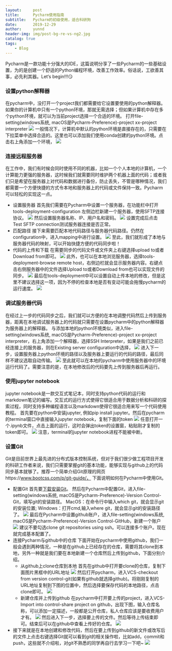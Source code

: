 ```yaml
---
layout:     post
title:      Pycharm使用指南
subtitle:   Pycharm的初级使用，适合科研狗
date:       2019-12-29
author:     yunnd
header-img: img/post-bg-re-vs-ng2.jpg
catalog: true
tags:
    - Blog
---
```

Pycharm是一款功能十分强大的IDE，这篇说明分享了一些Pycharm的一些基础设置，为的是创建一个舒适的Python编程环境，改善工作效率。俗话说，工欲善其事，必先利其器。Let‘s begin!!!😏

### 设置python解释器
在pycharm中，没打开一个project我们都需要给它设置要使用的python解释器。如果你的计算机中只有一个python环境，那就无需选择；但如果计算机中存在多个python环境，就可以为当前project选择一个合适的环境。
打开file-setting(windows系统, macOS是Pycharm-Preference)-project xx-project interpreter
![](https://github.com/yunndlalala/yunndlalala.github.io/blob/master/img/2019-12-29-pycharm/2019-12-27-9.46.34.png)
一般情况下，计算机中默认的python环境是直接存在的，只需要在下拉菜单中选择合适的。这里也可以添加我们使用conda创建的python环境。点击右上角添加一个环境，
![](https://github.com/yunndlalala/yunndlalala.github.io/blob/master/img/2019-12-29-pycharm/2019-12-27-9.47.25.png)

### 连接远程服务器
在工作中，我们有时候会同时使用不同的机器，比如一个个人本地的计算机，一个计算能力更强的服务器，这时候我们就需要同时维护两个机器上面的代码；或者我们只是希望在服务器上对代码和数据进行备份，防止丢失，不管是哪种情况，我们都需要一个方便快捷的方式令本地和服务器上的代码或文件保持一致。Pycharm可以轻松的实现这一点。
- 设置服务器
首先我们需要在Pycharm中设置一个服务器，在功能栏中打开tools-deployment-configuration
左侧边栏新建一个服务器，使用SFTP连接协议。
![](https://github.com/yunndlalala/yunndlalala.github.io/blob/master/img/2019-12-29-pycharm/2019-12-27-9.43.45.png)
然后设置服务器名称、IP、用户名和密码。
![](https://github.com/yunndlalala/yunndlalala.github.io/blob/master/img/2019-12-29-pycharm/2019-12-27-9.45.26.png)
设置完成后点击Test SFTP connection测试服务器连接是否正常。
- 匹配路径
接下来需要匹配本地代码路径与服务器代码路径。仍然在configuration中，进入mapping中进行设置。
![](https://github.com/yunndlalala/yunndlalala.github.io/blob/master/img/2019-12-29-pycharm/2019-12-27-9.46.06.png)
至此，我们就形成了本地与服务器代码的映射，可以开始快捷方便的代码同步啦！
- 代码的上传和下载
在需要同步的代码文件或文件夹上右键选择upload to或者Download from即可。
![](https://github.com/yunndlalala/yunndlalala.github.io/blob/master/img/2019-12-29-pycharm/2019-12-28-8.03.30.png)
此外，也可以在本地浏览服务器，选择tools-deployment-browse remote host，右侧边栏就会显示服务器内容。右键点击右侧服务器中的文件选择Upload to或者Download from也可以实现文件的同步。
![](https://github.com/yunndlalala/yunndlalala.github.io/blob/master/img/2019-12-29-pycharm/2019-12-28-8.05.38.png)
最后在tools-deployment中可以设置自动上传本地的修改，但是这里不建议选择这一项，因为不停的检查本地是否有变动可能会拖慢pycharm的运行速度。
![](https://github.com/yunndlalala/yunndlalala.github.io/blob/master/img/2019-12-29-pycharm/2019-12-28-8.07.42.png)

### 调试服务器代码
在经过上一步的代码同步之后，我们就可以方便的在本地调整代码然后上传到服务器，距离在本地调试服务器上的代码就只需要在设置pycharm中的python解释器为服务器上的解释器。
与添加本地的python环境类似，进入file-setting(windows系统, macOS是Pycharm-Preference)-project xx-project interpreter，右上角添加一个解释器，选择SSH Interpreter，如果是我们之前已经连接上的服务器，则在Existing server configuration中选择，
![](https://github.com/yunndlalala/yunndlalala.github.io/blob/master/img/2019-12-29-pycharm/2019-12-28-7.09.24.png)
进入下一步，设置服务器上python环境的路径以及服务器上要运行的代码的路径，最后同样不建议选取自动传输。
![](https://github.com/yunndlalala/yunndlalala.github.io/blob/master/img/2019-12-29-pycharm/2019-12-27-9.48.39.png)
至此就可以在本地的pycharm中使用服务器中的环境运行代码了。需要注意的是，在本地修改后的代码要先上传到服务器后再运行。

### 使用jupyter notebook
jupyter notebook是一款交互式笔记本，同时支持python代码的运行和markdown笔记的编写。交互式的运行方式使得它很适合用于数据分析和科研的探索过程，同时支持多种编程语言以及markdown使得它很适合用来写一个代码使用教程。
首先要在python中安装jupyter, 例如pip install jupyter。然后在pycharm的terminal窗口中直接输入jupyter notebook，复制下面的token
![](https://github.com/yunndlalala/yunndlalala.github.io/blob/master/img/2019-12-29-pycharm/2019-12-28-8.25.48.png)
任意打开一个.ipynb文件，点击上面的运行，这时会弹出token的设置窗，粘贴刚才复制的token即可。
![](https://github.com/yunndlalala/yunndlalala.github.io/blob/master/img/2019-12-29-pycharm/2019-12-28-8.28.39.png)
注意，terminal的jupyter notebook进程不能被中断。

### 设置Git
Git是目前世界上最先进的分布式版本控制系统，但对于我们很少做工程项目开发的科研工作者来说，我们只需要掌握git的基本功能，能够实现与github上的代码同步基本就够了。推荐一个简单介绍Git原理的网页https://www.bootcss.com/p/git-guide/， 下面说明如何在Pycharm中使用Git。
- 配置Git
首先要[下载安装Git](https://git-scm.com/download/mac)。
然后在Pycharm中配置Git，进入file-setting(windows系统, macOS是Pycharm-Preference)-Version Control-Git，填写git的安装路径。
MacOS：在命令行中输入which git，就会显示git的安装位置;
Windows：打开cmd,输入where git，就会显示git的安装路径了。
![](https://github.com/yunndlalala/yunndlalala.github.io/blob/master/img/2019-12-29-pycharm/2019-12-29-1.08.31.png)
最后在Pycharm中设置github账户，进入file-setting(windows系统, macOS是Pycharm-Preference)-Version Control-GitHub，新建一个账户
![](https://github.com/yunndlalala/yunndlalala.github.io/blob/master/img/2019-12-29-pycharm/2019-12-29-2.08.23.png)
建议不要勾选clone git repositories using ssh。可以连接多个账户。现在就完成基本配置了。
- 连接Pycharm与github中的仓库
下面开始在pycharm中使用github，我们一般会遇到两种情况，一种是在github上已经存在的仓库，需要将其clone到本地，另外一种就是我们要在本地新建一个仓库然后上传到github，下面分别介绍。
    + 从github上clone仓库到本地
首先在github中打开要clone的仓库，复制下面图片黑框中的URL地址
![](https://github.com/yunndlalala/yunndlalala.github.io/blob/master/img/2019-12-29-pycharm/2019-12-29-1.32.52.png)
然后打开pycharm，进入VCS-checkout from version control-git(如果有github就选择github)。将刚刚复制的URL地址复制到下图的位置中，然后选择要保存代码的本地路径，点击clone即可。
![](https://github.com/yunndlalala/yunndlalala.github.io/blob/master/img/2019-12-29-pycharm/2019-12-29-1.38.50.png)
    + 新建仓库并上传到github
在pycharm中打开要上传的project，进入VCS-Import into control-share project on github，出现下图，输入仓库名称，可以添加一定描述，一般都是公开仓库，私人仓库应该是要收费用户才有。
![](https://github.com/yunndlalala/yunndlalala.github.io/blob/master/img/2019-12-29-pycharm/2019-12-29-1.49.23.png)
然后进入下一步，选择要上传的文件。然后等待上传结束即可。结束后可以在github中查看上传好的仓库。
![](https://github.com/yunndlalala/yunndlalala.github.io/blob/master/img/2019-12-29-pycharm/2019-12-29-1.50.43.png)
- 接下来就是在本地创建和修改代码，然后在要上传到github的新文件或改写后的文件上点击右键选择Git就可以看到git的相关操作啦，比如add，commit和push，这些就不介绍啦，对git不熟悉的同学再自行去学习一下吧~
![](https://github.com/yunndlalala/yunndlalala.github.io/blob/master/img/2019-12-29-pycharm/2019-12-29-2.13.04.png)

